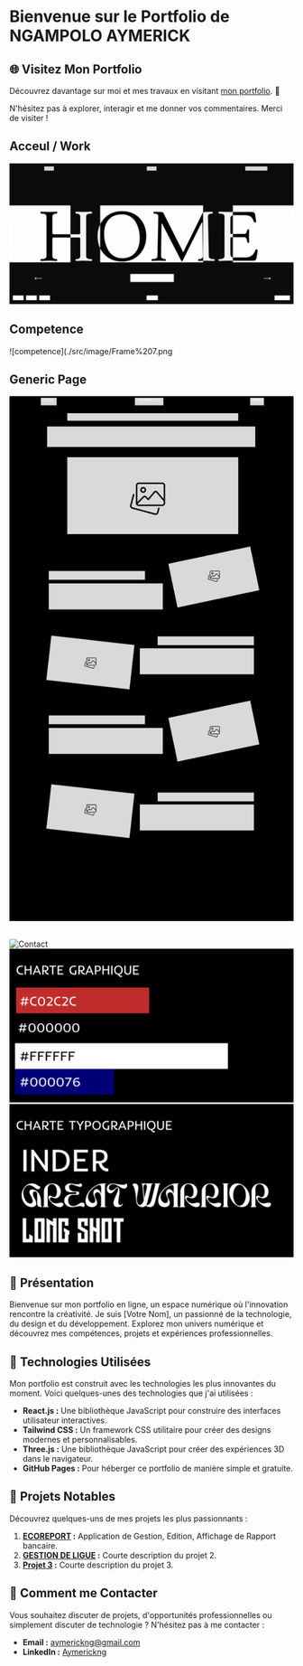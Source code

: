 # Bienvenue sur le Portfolio de NGAMPOLO AYMERICK

## 🌐 Visitez Mon Portfolio

Découvrez davantage sur moi et mes travaux en visitant [mon portfolio](https://lsdora.github.io/PNA/). 🚀

N'hésitez pas à explorer, interagir et me donner vos commentaires. Merci de visiter !

## Acceul / Work
![Acceuil](./src/image/Frame%206.png)
## Competence
![competence](./src/image/Frame%207.png
## Generic Page
![Generique page : Veille / work ...](./src/image/generic%20(1).png)
##
![Contact](lien_vers_une_image/banner.jpg)
![CHARTE GRAPHIQUE](./Group%2038.png)
![CHARTE TYPOGRAPHIQUE](./Group%2037.png)

## 🌟 Présentation

Bienvenue sur mon portfolio en ligne, un espace numérique où l'innovation rencontre la créativité. Je suis [Votre Nom], un passionné de la technologie, du design et du développement. Explorez mon univers numérique et découvrez mes compétences, projets et expériences professionnelles.

## 🚀 Technologies Utilisées

Mon portfolio est construit avec les technologies les plus innovantes du moment. Voici quelques-unes des technologies que j'ai utilisées :

- **React.js :** Une bibliothèque JavaScript pour construire des interfaces utilisateur interactives.
- **Tailwind CSS :** Un framework CSS utilitaire pour créer des designs modernes et personnalisables.
- **Three.js :** Une bibliothèque JavaScript pour créer des expériences 3D dans le navigateur.
- **GitHub Pages :** Pour héberger ce portfolio de manière simple et gratuite.

## 💼 Projets Notables

Découvrez quelques-uns de mes projets les plus passionnants :

1. **[ECOREPORT](https://lsdora.github.io/PNA/eco.html) :** Application de Gestion, Edition, Affichage de Rapport bancaire.
2. **[GESTION DE LIGUE](https://lsdora.github.io/PNA/gestion.html) :** Courte description du projet 2.
3. **[Projet 3](lien_vers_projet_3) :** Courte description du projet 3.

## 📌 Comment me Contacter

Vous souhaitez discuter de projets, d'opportunités professionnelles ou simplement discuter de technologie ? N'hésitez pas à me contacter :

- **Email :** [aymerickng@gmail.com](mailto:aymerickng@gmail.com)
- **LinkedIn :** [Aymerickng](https://www.linkedin.com/in/aymerickng/)

